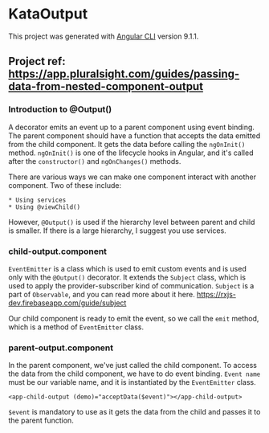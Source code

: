 # KataOutput

This project was generated with [Angular CLI](https://github.com/angular/angular-cli) version 9.1.1.

## Project ref: <https://app.pluralsight.com/guides/passing-data-from-nested-component-output>

### Introduction to @Output()

A decorator emits an event up to a parent component using event binding. The parent component should have a function that accepts the data emitted from the child component. It gets the data before calling the ```ngOnInit()``` method.
```ngOnInit()``` is one of the lifecycle hooks in Angular, and it's called after the ```constructor()``` and ```ngOnChanges()``` methods.

There are various ways we can make one component interact with another component. Two of these include:

    * Using services
    * Using @viewChild()

However, ```@Output()``` is used if the hierarchy level between parent and child is smaller. If there is a large hierarchy, I suggest you use services.

### child-output.component

```EventEmitter``` is a class which is used to emit custom events and is used only with the ```@Output()``` decorator. It extends the ```Subject``` class, which is used to apply the provider-subscriber kind of communication. ```Subject``` is a part of ```Observable```, and you can read more about it here. <https://rxjs-dev.firebaseapp.com/guide/subject>

Our child component is ready to emit the event, so we call the ```emit``` method, which is a method of ```EventEmitter``` class.

### parent-output.component

In the parent component, we've just called the child component. To access the data from the child component, we have to do event binding. ```Event name``` must be our variable name, and it is instantiated by the ```EventEmitter``` class.

```<app-child-output (demo)="acceptData($event)"></app-child-output>```

```$event``` is mandatory to use as it gets the data from the child and passes it to the parent function.
